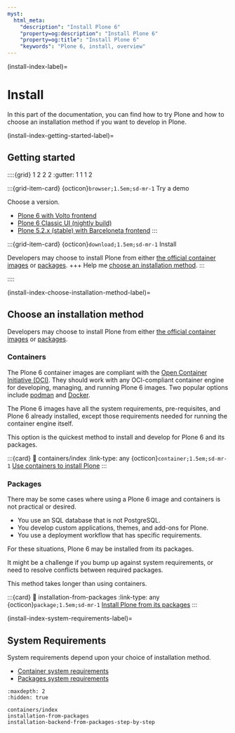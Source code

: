 ```yaml
---
myst:
  html_meta:
    "description": "Install Plone 6"
    "property=og:description": "Install Plone 6"
    "property=og:title": "Install Plone 6"
    "keywords": "Plone 6, install, overview"
---
```


(install-index-label)=

# Install

In this part of the documentation, you can find how to try Plone and how to choose an installation method if you want to develop in Plone.


(install-index-getting-started-label)=

## Getting started

::::{grid} 1 2 2 2
:gutter: 1 1 1 2

:::{grid-item-card} {octicon}`browser;1.5em;sd-mr-1` Try a demo

Choose a version.

-   [Plone 6 with Volto frontend](https://6.demo.plone.org/)
-   [Plone 6 Classic UI (nightly build)](https://6-classic.demo.plone.org/)
-   [Plone 5.2.x (stable) with Barceloneta frontend](https://demo.plone.org/)
:::

:::{grid-item-card} {octicon}`download;1.5em;sd-mr-1` Install

Developers may choose to install Plone from either [the official container images](containers/index) or [packages](installation-from-packages).
+++
Help me [choose an installation method](install-index-choose-installation-method-label).
:::

::::


(install-index-choose-installation-method-label)=

## Choose an installation method

Developers may choose to install Plone from either [the official container images](containers/index) or [packages](installation-from-packages).


### Containers

The Plone 6 container images are compliant with the [Open Container Initiative (OCI)](https://opencontainers.org/).
They should work with any OCI-compliant container engine for developing, managing, and running Plone 6 images.
Two popular options include [podman](https://podman.io/) and [Docker](https://www.docker.com/products/docker-desktop/).

The Plone 6 images have all the system requirements, pre-requisites, and Plone 6 already installed, except those requirements needed for running the container engine itself.

This option is the quickest method to install and develop for Plone 6 and its packages.

:::{card}
:link: containers/index
:link-type: any
{octicon}`container;1.5em;sd-mr-1` [Use containers to install Plone](containers/index)
:::


### Packages

There may be some cases where using a Plone 6 image and containers is not practical or desired.

-   You use an SQL database that is not PostgreSQL.
-   You develop custom applications, themes, and add-ons for Plone.
-   You use a deployment workflow that has specific requirements.

For these situations, Plone 6 may be installed from its packages.

It might be a challenge if you bump up against system requirements, or need to resolve conflicts between required packages.

This method takes longer than using containers.

:::{card}
:link: installation-from-packages
:link-type: any
{octicon}`package;1.5em;sd-mr-1` [Install Plone from its packages](installation-from-packages)
:::


(install-index-system-requirements-label)=

## System Requirements

System requirements depend upon your choice of installation method.

-   [Container system requirements](install-containers-index-system-requirements-label)
-   [Packages system requirements](install-packages-system-requirements-label)


```{toctree}
:maxdepth: 2
:hidden: true

containers/index
installation-from-packages
installation-backend-from-packages-step-by-step
```

